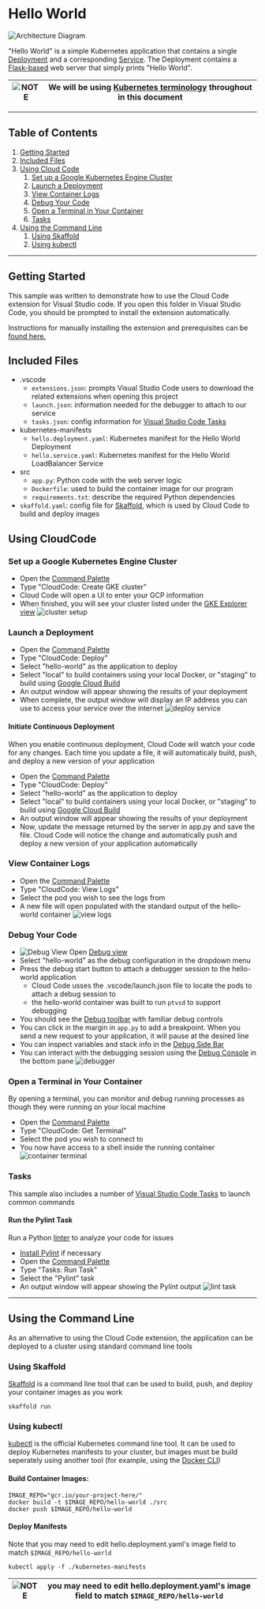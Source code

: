# Hello World

![Architecture Diagram](./img/diagram.png)

"Hello World" is a simple Kubernetes application that contains a single
[Deployment](https://kubernetes.io/docs/concepts/workloads/controllers/deployment/) and a corresponding 
[Service](https://kubernetes.io/docs/concepts/services-networking/service/). The Deployment contains a 
[Flask-based](http://flask.pocoo.org/) web server that simply prints "Hello World".

![NOTE](./img/noun_Excitement_267_3BB300.png) | We will be using [Kubernetes terminology](https://kubernetes.io/docs/reference/glossary/?fundamental=true) throughout in this document
-----|------

----

## Table of Contents
1. [Getting Started](#getting-started)
2. [Included Files](#included_files)
3. [Using Cloud Code](#using-cloudcode)
    1. [Set up a Google Kubernetes Engine Cluster](#set-up-a-google-kubernetes-engine-cluster)
    2. [Launch a Deployment](#launch-a-deployment)
    3. [View Container Logs](#view-container-logs)
    4. [Debug Your Code](#debug-your-code)
    5. [Open a Terminal in Your Container](#open-a-terminal-in-your-container)
    6. [Tasks](#tasks)
4. [Using the Command Line](#using-the-command-line)
    1. [Using Skaffold](#using-skaffold)
    2. [Using kubectl](#using-kubectl)

----

## Getting Started
This sample was written to demonstrate how to use the Cloud Code extension for Visual Studio code. If you open this folder in Visual Studio Code,
you should be prompted to install the extension automatically.


Instructions for manually installing the extension and prerequisites can be 
[found here.](https://github.com/GoogleCloudPlatform/vscode-extensions-docs/blob/master/getting_started.md) 


## Included Files
- .vscode
  - `extensions.json`: prompts Visual Studio Code users to download the related extensions when opening this project
  - `launch.json`: information needed for the debugger to attach to our service
  - `tasks.json`: config information for [Visual Studio Code Tasks](https://code.visualstudio.com/docs/editor/tasks)
- kubernetes-manifests
  - `hello.deployment.yaml`: Kubernetes manifest for the Hello World Deployment
  - `hello.service.yaml`: Kubernetes manifest for the Hello World LoadBalancer Service
- src
  - `app.py`: Python code with the web server logic
  - `Dockerfile`: used to build the container image for our program
  - `requirements.txt`: describe the required Python dependencies
- `skaffold.yaml`: config file for [Skaffold](https://github.com/GoogleContainerTools/skaffold), which is used by Cloud Code to build and deploy images

## Using CloudCode
### Set up a Google Kubernetes Engine Cluster
- Open the [Command Palette](https://code.visualstudio.com/docs/getstarted/userinterface#_command-palette)
- Type "CloudCode: Create GKE cluster"
- Cloud Code will open a UI to enter your GCP information
- When finished, you will see your cluster listed under the [GKE Explorer view](https://github.com/GoogleCloudPlatform/vscode-extensions-docs/blob/master/gke_explorer.md)
![cluster setup](./img/cluster.gif)

### Launch a Deployment

- Open the [Command Palette](https://code.visualstudio.com/docs/getstarted/userinterface#_command-palette)
- Type "CloudCode: Deploy"
- Select "hello-world" as the application to deploy
- Select "local" to build containers using your local Docker, or "staging" to build using [Google Cloud Build](https://cloud.google.com/cloud-build/)
- An output window will appear showing the results of your deployment
- When complete, the output window will display an IP address you can use to access your service over the internet
![deploy service](./img/deploy.gif)

#### Initiate Continuous Deployment
When you enable continuous deployment, Cloud Code will watch your code for any changes. Each time you update a file, it will automaticaly build, push, and deploy a new version of your application
- Open the [Command Palette](https://code.visualstudio.com/docs/getstarted/userinterface#_command-palette)
- Type "CloudCode: Deploy"
- Select "hello-world" as the application to deploy
- Select "local" to build containers using your local Docker, or "staging" to build using [Google Cloud Build](https://cloud.google.com/cloud-build/)
- An output window will appear showing the results of your deployment
- Now, update the message returned by the server in app.py and save the file. Cloud Code will notice the change and automatically push and deploy a new version of your application automatically

### View Container Logs
- Open the [Command Palette](https://code.visualstudio.com/docs/getstarted/userinterface#_command-palette)
- Type "CloudCode: View Logs"
- Select the pod you wish to see the logs from
- A new file will open populated with the standard output of the hello-world container
![view logs](./img/logs.gif)

### Debug Your Code
- ![Debug View](./img/debug_view.png) Open [Debug view](https://code.visualstudio.com/Docs/editor/debugging)
- Select "hello-world" as the debug configuration in the dropdown menu
- Press the debug start button to attach a debugger session to the hello-world application
  - Cloud Code usses the .vscode/launch.json file to locate the pods to attach a debug session to
  - the hello-world container was built to run `ptvsd` to support debugging
- You should see the [Debug toolbar](https://code.visualstudio.com/Docs/editor/debugging#_debug-actions) with familiar debug controls
- You can click in the margin in `app.py` to add a breakpoint. When you send a new request to your application, it will pause at the desired line
- You can inspect variables and stack info in the [Debug Side Bar](https://code.visualstudio.com/Docs/editor/debugging)
- You can interact with the debugging session using the [Debug Console](https://code.visualstudio.com/Docs/editor/debugging#_debug-console-repl) in the bottom pane
![debugger](./img/debug.gif)

### Open a Terminal in Your Container
By opening a terminal, you can monitor and debug running processes as though they were running on your local machine
- Open the [Command Palette](https://code.visualstudio.com/docs/getstarted/userinterface#_command-palette)
- Type "CloudCode: Get Terminal"
- Select the pod you wish to connect to
- You now have access to a shell inside the running container
![container terminal](./img/term.gif)

### Tasks
This sample also includes a number of [Visual Studio Code Tasks](https://code.visualstudio.com/docs/editor/tasks) to launch common commands

#### Run the Pylint Task
Run a Python [linter](https://en.wikipedia.org/wiki/Lint_(software)) to analyze your code for issues
- [Install Pylint](https://www.pylint.org/#install) if necessary
- Open the [Command Palette](https://code.visualstudio.com/docs/getstarted/userinterface#_command-palette)
- Type "Tasks: Run Task"
- Select the "Pylint" task
- An output window will appear showing the Pylint output
![lint task](./img/lint.gif)

---

## Using the Command Line
As an alternative to using the Cloud Code extension, the application can be deployed to a cluster using standard command line tools

### Using Skaffold
[Skaffold](https://github.com/GoogleContainerTools/skaffold) is a command line tool that can be used to build, push, and deploy your container images as you work

```
skaffold run
```

### Using kubectl

[kubectl](https://kubernetes.io/docs/tasks/tools/install-kubectl/) is the official Kubernetes command line tool. It can be used to deploy Kubernetes manifests to your cluster, but images must be build seperately using another tool (for example, using the [Docker CLI](https://docs.docker.com/engine/reference/commandline/cli/)) 

#### Build Container Images:
```
IMAGE_REPO="gcr.io/your-project-here/"
docker build -t $IMAGE_REPO/hello-world ./src
docker push $IMAGE_REPO/hello-world
```
#### Deploy Manifests
Note that you may need to edit hello.deployment.yaml's image field to match `$IMAGE_REPO/hello-world`
```
kubectl apply -f ./kubernetes-manifests
```
![NOTE](./img/noun_Excitement_267_3BB300.png) | you may need to edit hello.deployment.yaml's image field to match `$IMAGE_REPO/hello-world`
-----|------
